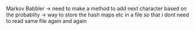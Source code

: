 Markov Babbler 
-> need to make a method to add next character based on the probablity
-> way to store the hash maps etc in a file so that i dont need to read same file again and again 
